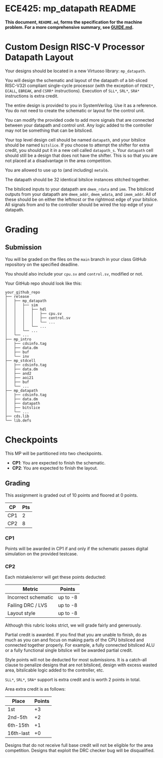 # ECE425: mp_datapath README

**This document, `README.md`, forms the specification for the machine problem. For a more comprehensive summary, see [GUIDE.md](./GUIDE.md).**

# Custom Design RISC-V Processor Datapath Layout

Your designs should be located in a new Virtuoso library: `mp_datapath`.

You will design the schematic and layout of the datapath of a bit-sliced RISC-V32I compliant single-cycle processor
(with the exception of `FENCE*`, `ECALL`, `EBREAK`, and `CSRR*` instructions).
Execution of `SLL*`, `SRL*`, `SRA*` instructions is extra credit.

The entire design is provided to you in SystemVerilog. Use it as a reference.
You do not need to create the schematic or layout for the control unit.

You can modify the provided code to add more signals that are connected between your datapath and control unit.
Any logic added to the controller may not be something that can be bitsliced.

Your top level design cell should be named `datapath`, and your bitslice should be named `bitslice`.
If you choose to attempt the shifter for extra credit, you should put it in a new cell called `datapath_s`.
Your `datapath` cell should still be a design that does not have the shifter.
This is so that you are not placed at a disadvantage in the area competition.

You are allowed to use up to (and including) `metal6`.

The datapath should be 32 identical bitslice instances stitched together.

The bitsliced inputs to your datapath are `dmem_rdata` and `imm`.
The bitsliced outputs from your datapath are `dmem_addr`, `dmem_wdata`, and `imem_addr`.
All of these should be on either the leftmost or the rightmost edge of your bitslice.
All signals from and to the controller should be wired the top edge of your datapath.

# Grading

## Submission

You will be graded on the files on the `main` branch in your class GitHub repository on the specified deadline.

You should also include your `cpu.sv` and `control.sv`, modified or not.

Your GitHub repo should look like this:
```
your_github_repo
├── release
│   ├── mp_datapath
│   │   ├── sim
│   │   │   ├── hdl
│   │   │   │   ├── cpu.sv
│   │   │   │   ├── control.sv
│   │   │   │   └── ...
│   │   │   └── ...
│   │   └── ...
│   └── ...
├── mp_intro
│   ├── cdsinfo.tag
│   ├── data.dm
│   ├── buf
│   └── inv
├── mp_stdcell
│   ├── cdsinfo.tag
│   ├── data.dm
│   ├── and2
│   ├── aoi21
│   ├── buf
│   └── ...
├── mp_datapath
│   ├── cdsinfo.tag
│   ├── data.dm
│   ├── datapath
│   ├── bitslice
│   └── ...
├── cds.lib
└── lib.defs
```

# Checkpoints
This MP will be partitioned into two checkpoints.

- **CP1**: You are expected to finish the schematic.
- **CP2**: You are expected to finish the layout.

## Grading

This assignment is graded out of 10 points and floored at 0 points.

| CP   | Pts |
|------|-----|
| CP1  | 2   |
| CP2  | 8   |

### CP1
Points will be awarded in CP1 if and only if the schematic passes digital simulation on the provided testcase.

### CP2
Each mistake/error will get these points deducted:

| Metric                     | Points    |
|---|---|
| Incorrect schematic        | up to -8  |
| Failing DRC / LVS          | up to -8  |
| Layout style               | up to -8  |

Although this rubric looks strict, we will grade fairly and generously.

Partial credit is awarded. If you find that you are unable to finish,
do as much as you can and focus on making parts of the CPU bitsliced and connected together properly.
For example, a fully connected bitsliced ALU or a fully functional single bitslice will be awarded partial credit.

Style points will not be deducted for most submissions.
It is a catch-all clause to penalize designs that are not bitsliced,
design with excess wasted area, bitslicable logic added to the controller, etc.

`SLL*`, `SRL*`, `SRA*` support is extra credit and is worth 2 points in total.

Area extra credit is as follows:

| Place            | Points |
|------------------|--------|
| 1st              | +3 |
| 2nd-5th          | +2 |
| 6th-15th         | +1 |
| 16th-last        | +0 |

Designs that do not receive full base credit will not be eligible for the area competition.
Designs that exploit the DRC checker bug will be disqualified.
